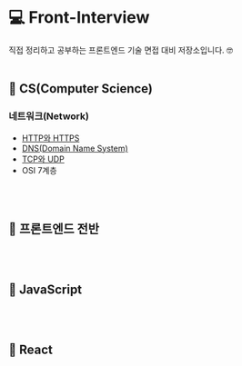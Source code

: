 # 💻 Front-Interview
직접 정리하고 공부하는 프론트엔드 기술 면접 대비 저장소입니다. 🤓
<br />
<br />
## 📕 CS(Computer Science)
### 네트워크(Network)
- [HTTP와 HTTPS](https://github.com/hayeonn2/Front-Interview/blob/main/CS/Network/HTTP_HTTPS.md)
- [DNS(Domain Name System)](https://github.com/hayeonn2/Front-Interview/blob/main/CS/Network/DNS.md)
- [TCP와 UDP](https://github.com/hayeonn2/Front-Interview/blob/main/CS/Network/TCP_UDP.md)
- OSI 7계층

<br />
<br />

## 📗 프론트엔드 전반

<br />
<br />

## 📘 JavaScript

<br />
<br />

## 📙 React

<br />
<br />
